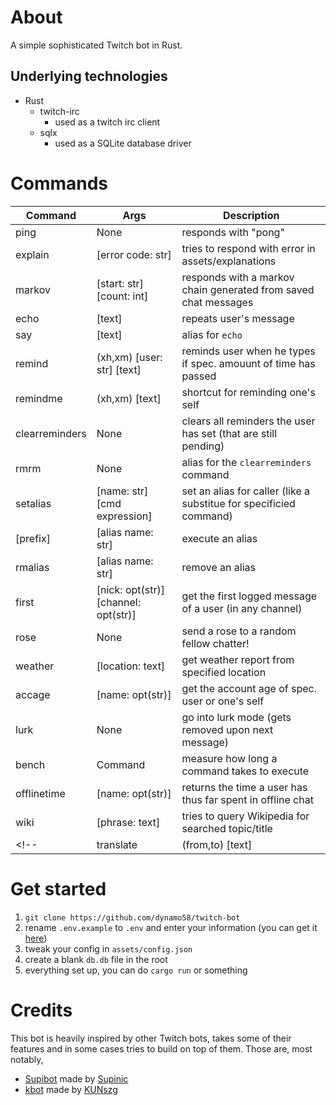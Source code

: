 # About

A simple sophisticated Twitch bot in Rust.

## Underlying technologies
- Rust
	- twitch-irc
		- used as a twitch irc client
	- sqlx
		- used as a SQLite database driver

# Commands

| Command        | Args                                 | Description                                                        |
| ---            | ---                                  | ---                                                                |
| ping           | None                                 | responds with "pong"                                               |
| explain        | [error code: str]                    | tries to respond with error in assets/explanations                 |
| markov         | [start: str] [count: int]            | responds with a markov chain generated from saved chat messages    |
| echo           | [text]                               | repeats user's message                                             |
| say            | [text]                               | alias for `echo`                                                   |
| remind         | (xh,xm) [user: str] [text]           | reminds user when he types if spec. amouunt of time has passed     |
| remindme       | (xh,xm) [text]                       | shortcut for reminding one's self                                  |
| clearreminders | None                                 | clears all reminders the user has set (that are still pending)     |
| rmrm           | None                                 | alias for the `clearreminders` command                             |
| setalias       | [name: str] [cmd expression]         | set an alias for caller (like a substitue for specificied command) |
| \[prefix\]     | [alias name: str]                    | execute an alias                                                   |
| rmalias        | [alias name: str]                    | remove an alias                                                    |
| first          | [nick: opt(str)] [channel: opt(str)] | get the first logged message of a user (in any channel)            |
| rose           | None                                 | send a rose to a random fellow chatter!                            |
| weather        | [location: text]                     | get weather report from specified location                         |
| accage         | [name: opt(str)]                     | get the account age of spec. user or one's self                    |
| lurk           | None                                 | go into lurk mode (gets removed upon next message)                 |
| bench          | Command                              | measure how long a command takes to execute                        |
| offlinetime    | [name: opt(str)]                     | returns the time a user has thus far spent in offline chat         |
| wiki           | [phrase: text]                       | tries to query Wikipedia for searched topic/title                  |
<!-- | translate      | (from,to) [text]                     | translate some text |  -->

# Get started

1. `git clone https://github.com/dynamo58/twitch-bot`
2. rename `.env.example` to `.env` and enter your information (you can get it [here](https://chatterino.com/client_login))
3. tweak your config in `assets/config.json`
4. create a blank `db.db` file in the root
5. everything set up, you can do `cargo run` or something

# Credits

This bot is heavily inspired by other Twitch bots, takes some of their features and in some cases tries to build on top of them. Those are, most notably,

- [Supibot](https://github.com/Supinic/supibot) made by [Supinic](https://www.twitch.tv/supinic)
- [kbot](https://github.com/KUNszg/kbot) made by [KUNszg](https://kunszg.com/)